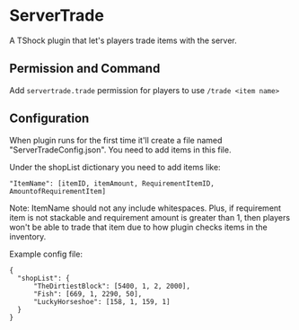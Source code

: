 
# ServerTrade
A TShock plugin that let's players trade items with the server.

## Permission and Command
Add `servertrade.trade` permission for players to use `/trade <item name>` 

## Configuration
When plugin runs for the first time it'll create a file named "ServerTradeConfig.json". You need to add items in this file.

Under the shopList dictionary you need to add items like: 
```
"ItemName": [itemID, itemAmount, RequirementItemID, AmountofRequirementItem]
```
Note: ItemName should not any include whitespaces. Plus, if requirement item is not stackable and requirement amount is greater than 1, then players won't be able to trade that item due to how plugin checks items in the inventory.



Example config file:
```
{
  "shopList": {
      "TheDirtiestBlock": [5400, 1, 2, 2000],
      "Fish": [669, 1, 2290, 50],
      "LuckyHorseshoe": [158, 1, 159, 1]
  }
}

```
